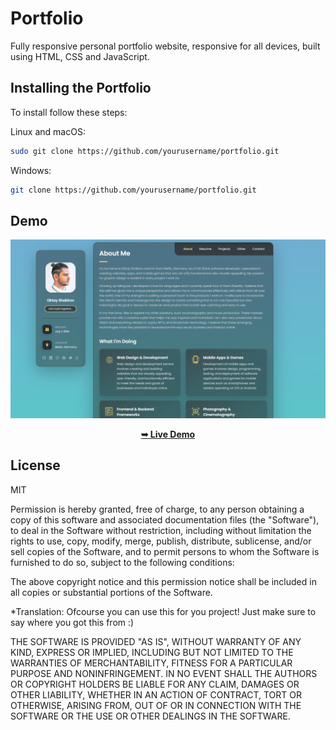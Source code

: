# Portfolio
Fully responsive personal portfolio website, responsive for all devices, built using HTML, CSS and JavaScript.

## Installing the Portfolio

To install follow these steps:

Linux and macOS:

```bash
sudo git clone https://github.com/yourusername/portfolio.git
```

Windows:

```bash
git clone https://github.com/yourusername/portfolio.git
```

## Demo

![Desktop Demo](./assets/images/projects/portfolio.png "Desktop Demo")

<p align="center">
  <a href="https://olehkostovynskyi.com"><strong>➥ Live Demo</strong></a>
</p>


## License

MIT

Permission is hereby granted, free of charge, to any person obtaining a copy of this software and associated documentation files (the "Software"), to deal in the Software without restriction, including without limitation the rights to use, copy, modify, merge, publish, distribute, sublicense, and/or sell copies of the Software, and to permit persons to whom the Software is furnished to do so, subject to the following conditions:

The above copyright notice and this permission notice shall be included in all copies or substantial portions of the Software.

*Translation: Ofcourse you can use this for you project! Just make sure to say where you got this from :)

THE SOFTWARE IS PROVIDED "AS IS", WITHOUT WARRANTY OF ANY KIND, EXPRESS OR IMPLIED, INCLUDING BUT NOT LIMITED TO THE WARRANTIES OF MERCHANTABILITY, FITNESS FOR A PARTICULAR PURPOSE AND NONINFRINGEMENT. IN NO EVENT SHALL THE AUTHORS OR COPYRIGHT HOLDERS BE LIABLE FOR ANY CLAIM, DAMAGES OR OTHER LIABILITY, WHETHER IN AN ACTION OF CONTRACT, TORT OR OTHERWISE, ARISING FROM, OUT OF OR IN CONNECTION WITH THE SOFTWARE OR THE USE OR OTHER DEALINGS IN THE SOFTWARE.
